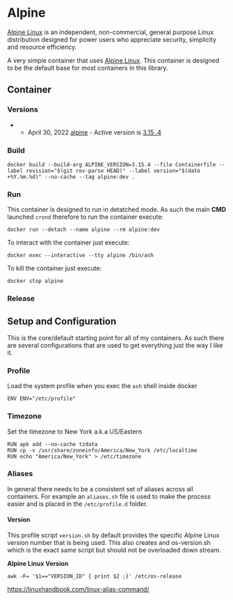 # Alpine

[Alpine Linux](https://alpinelinux.org) is an independent, non-commercial, general purpose Linux distribution designed for power users who appreciate security, simplicity and resource efficiency.

A very simple container that uses [Alpine Linux](https://alpinelinux.org).  This container is designed to be the default base for most containers in this library.

## Container

### Versions

- - April 30, 2022 [alpine](https://alpinelinux.org/releases/) - Active version is [3.15 .4](https://git.alpinelinux.org/aports/log/?h=v3.15.4)

### Build

```
docker build --build-arg ALPINE_VERSION=3.15.4 --file Containerfile --label revision="$(git rev-parse HEAD)" --label version="$(date +%Y.%m.%d)" --no-cache --tag alpine:dev .
``` 

### Run

This container is designed to run in detatched mode.  As such the main **CMD** launched `crond` therefore to run the container execute:

```
docker run --detach --name alpine --rm alpine:dev  
```

To interact with the container just execute:

```
docker exec --interactive --tty alpine /bin/ash 
```

To kill the container just execute:

```
docker stop alpine
```

### Release


## Setup and Configuration

This is the core/default starting point for all of my containers.  As such there are several configurations that are used to get everything just the way I like it.

### Profile

Load the system profile when you exec the `ash` shell inside docker

```
ENV ENV="/etc/profile"
```

### Timezone

Set the timezone to New York a.k.a US/Eastern

```
RUN apk add --no-cache tzdata
RUN cp -v /usr/share/zoneinfo/America/New_York /etc/localtime
RUN echo "America/New_York" > /etc/timezone
```

### Aliases

In general there needs to be a consistent set of aliases across all containers.  For example an `aliases.sh` file is used to make the process easier and is placed in the `/etc/profile.d` folder.

#### Version

This profile script `version.sh` by default provides the specific Alpine Linux version number that is being used. This also creates and os-version.sh which is the exact same script but should not be overloaded down stream.

**Alpine Linux Version**

```
awk -F= '$1=="VERSION_ID" { print $2 ;}' /etc/os-release
```

https://linuxhandbook.com/linux-alias-command/
